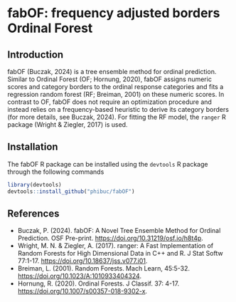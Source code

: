 # fabOF: frequency adjusted borders Ordinal Forest
## Introduction
fabOF (Buczak, 2024) is a tree ensemble method for ordinal prediction. Similar to Ordinal Forest (OF; Hornung, 2020), fabOF assigns numeric scores and category borders to the ordinal response categories and fits a regression random forest (RF; Breiman, 2001) on these numeric scores. In contrast to OF, fabOF does not require an optimization procedure and instead relies on a frequency-based heuristic to derive its category borders (for more details, see Buczak, 2024). For fitting the RF model, the `ranger` R package (Wright & Ziegler, 2017) is used.

## Installation
The fabOF R package can be installed using the `devtools` R package through the following commands
```R
library(devtools)
devtools::install_github("phibuc/fabOF") 
```

## References
* Buczak, P. (2024). fabOF: A Novel Tree Ensemble Method for Ordinal Prediction. OSF Pre-print. https://doi.org/10.31219/osf.io/h8t4p.
* Wright, M. N. & Ziegler, A. (2017). ranger: A Fast Implementation of Random Forests for High Dimensional Data in C++ and R. J Stat Softw 77:1-17. https://doi.org/10.18637/jss.v077.i01.
* Breiman, L. (2001). Random Forests. Mach Learn, 45:5-32. https://doi.org/10.1023/A:1010933404324.
* Hornung, R. (2020). Ordinal Forests. J Classif. 37: 4-17. https://doi.org/10.1007/s00357-018-9302-x.


